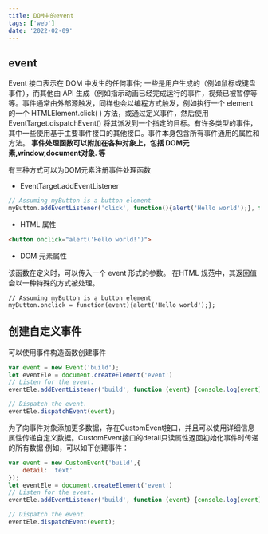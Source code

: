 ```yaml
---
title: DOM中的event
tags: ['web']
date: '2022-02-09'
---
```


## event

Event 接口表示在 DOM 中发生的任何事件; 一些是用户生成的（例如鼠标或键盘事件），而其他由 API 生成（例如指示动画已经完成运行的事件，视频已被暂停等等。事件通常由外部源触发，同样也会以编程方式触发，例如执行一个 element 的一个 HTMLElement.click( ) 方法，或通过定义事件，然后使用 EventTarget.dispatchEvent() 将其派发到一个指定的目标。有许多类型的事件，其中一些使用基于主要事件接口的其他接口。事件本身包含所有事件通用的属性和方法。
**事件处理函数可以附加在各种对象上，包括 DOM元素,window,document对象. 等**

有三种方式可以为DOM元素注册事件处理函数

+ EventTarget.addEventListener

```js
// Assuming myButton is a button element
myButton.addEventListener('click', function(){alert('Hello world');}, false);
```

+ HTML 属性

```html
<button onclick="alert('Hello world!')">
```

+ DOM 元素属性

该函数在定义时，可以传入一个 event 形式的参数。 在HTML 规范中，其返回值会以一种特殊的方式被处理。

```
// Assuming myButton is a button element
myButton.onclick = function(event){alert('Hello world');};
```

## 创建自定义事件

可以使用事件构造函数创建事件

```javascript
var event = new Event('build');
let eventEle = document.createElement('event')
// Listen for the event.
eventEle.addEventListener('build', function (event) {console.log(event)}, false);

// Dispatch the event.
eventEle.dispatchEvent(event);
```

为了向事件对象添加更多数据，存在CustomEvent接口，并且可以使用详细信息属性传递自定义数据。CustomEvent接口的detail只读属性返回初始化事件时传递的所有数据
例如，可以如下创建事件：

```javascript
var event = new CustomEvent('build',{
    detail: 'text'
});
let eventEle = document.createElement('event')
// Listen for the event.
eventEle.addEventListener('build', function (event) {console.log(event)}, false);

// Dispatch the event.
eventEle.dispatchEvent(event);

```
